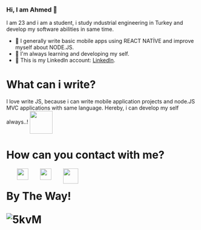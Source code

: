 ### Hi, I am Ahmed 🤪


 I am 23 and i am a student, i study ındustrial engineering in Turkey and develop my software abilities in same time.
 </br>
 
- 🤖 I generally write basic mobile apps using REACT NATİVE and improve myself about NODE.JS.
- 🧐 I'm always learning and developing my self.
- 📩 This is my Linkedln account: [Linkedln](https://www.linkedin.com/in/ahmed-tayyib-kaya-4475341a0).


<h1>What can i write?</h1>
<p>I love write JS, because i can write mobile application projects and node.JS MVC applications with same language. Hereby, i can develop my self always..! 
  <img align="center" width="60px" src="https://user-images.githubusercontent.com/47714484/184490038-0778627f-5fdf-42e3-bccb-613054a1c216.gif"/>
  <!--![logo](https://user-images.githubusercontent.com/47714484/184490038-0778627f-5fdf-42e3-bccb-613054a1c216.gif)-->

</p>

<h1>How can you contact with me?</h1>

<a href="mailto:atkaya03@gmail.com" ><img width="30px" align="left" style="margin-left:2.0em" src="https://img.icons8.com/external-justicon-lineal-color-justicon/64/000000/external-gmail-social-media-justicon-lineal-color-justicon.png"/><a/> 
 <a href="https://www.linkedin.com/in/ahmed-tayyib-kaya-4475341a0/" ><img width="30px" align="left" style="margin-left:2.0em" src="https://img.icons8.com/external-justicon-lineal-color-justicon/64/000000/external-linkedin-social-media-justicon-lineal-color-justicon.png"/><a/> 
 <a href="https://www.instagram.com/ahmedtkaya/" ><img width="40px" align="left" style="margin-left:2.0em" src="https://img.icons8.com/plasticine/100/undefined/instagram-new--v2.png"/><a/> 
   </br>
   
   <h1>By The Way!</h>
   </n>
  

![5kvM](https://user-images.githubusercontent.com/47714484/184485952-8a991c1f-8405-444a-95be-0e5452747d84.gif)


